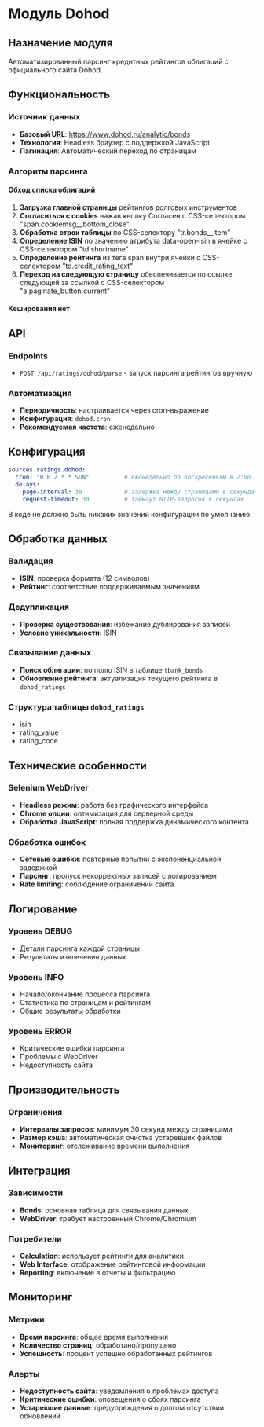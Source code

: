 # Модуль Dohod

## Назначение модуля

Автоматизированный парсинг кредитных рейтингов облигаций с официального сайта Dohod.

## Функциональность

### Источник данных
- **Базовый URL**: https://www.dohod.ru/analytic/bonds
- **Технология**: Headless браузер с поддержкой JavaScript
- **Пагинация**: Автоматический переход по страницам

### Алгоритм парсинга

#### Обход списка облигаций
1. **Загрузка главной страницы** рейтингов долговых инструментов
2. **Согласиться с cookies** нажав кнопку Согласен с CSS-селектором "span.cookiemsg__bottom_close" 
3. **Обработка строк таблицы** по CSS-селектору "tr.bonds__item"
4. **Определение ISIN** по значению атрибута data-open-isin в ячейке с CSS-селектором "td.shortname"
5. **Определение рейтинга** из тега span внутри ячейки с CSS-селектором "td.credit_rating_text"
6. **Переход на следующую страницу** обеспечивается по ссылке следующей за ссылкой с CSS-селектором "a.paginate_button.current"

#### Кеширования нет

## API

### Endpoints
- `POST /api/ratings/dohod/parse` - запуск парсинга рейтингов вручную

### Автоматизация
- **Периодичность**: настраивается через cron-выражение
- **Конфигурация**: `dohod.cron`
- **Рекомендуемая частота**: еженедельно

## Конфигурация

```yaml
sources.ratings.dohod:
  cron: "0 0 2 * * SUN"          # еженедельно по воскресеньям в 2:00
  delays:
    page-interval: 30            # задержка между страницами в секундах
    request-timeout: 30          # таймаут HTTP-запросов в секундах
```

В коде не должно быть никаких значений конфигурации по умолчанию.

## Обработка данных

### Валидация
- **ISIN**: проверка формата (12 символов)
- **Рейтинг**: соответствие поддерживаемым значениям

### Дедупликация
- **Проверка существования**: избежание дублирования записей
- **Условие уникальности**: ISIN

### Связывание данных
- **Поиск облигации**: по полю ISIN в таблице `tbank_bonds`
- **Обновление рейтинга**: актуализация текущего рейтинга в `dohod_ratings`

### Структура таблицы `dohod_ratings`

- isin
- rating_value
- rating_code

## Технические особенности

### Selenium WebDriver
- **Headless режим**: работа без графического интерфейса
- **Chrome опции**: оптимизация для серверной среды
- **Обработка JavaScript**: полная поддержка динамического контента

### Обработка ошибок
- **Сетевые ошибки**: повторные попытки с экспоненциальной задержкой
- **Парсинг**: пропуск некорректных записей с логированием
- **Rate limiting**: соблюдение ограничений сайта

## Логирование

### Уровень DEBUG
- Детали парсинга каждой страницы
- Результаты извлечения данных

### Уровень INFO
- Начало/окончание процесса парсинга
- Статистика по страницам и рейтингам
- Общие результаты обработки

### Уровень ERROR
- Критические ошибки парсинга
- Проблемы с WebDriver
- Недоступность сайта

## Производительность

### Ограничения
- **Интервалы запросов**: минимум 30 секунд между страницами
- **Размер кэша**: автоматическая очистка устаревших файлов
- **Мониторинг**: отслеживание времени выполнения

## Интеграция

### Зависимости
- **Bonds**: основная таблица для связывания данных
- **WebDriver**: требует настроенный Chrome/Chromium

### Потребители
- **Calculation**: использует рейтинги для аналитики
- **Web Interface**: отображение рейтинговой информации
- **Reporting**: включение в отчеты и фильтрацию

## Мониторинг

### Метрики
- **Время парсинга**: общее время выполнения
- **Количество страниц**: обработано/пропущено
- **Успешность**: процент успешно обработанных рейтингов

### Алерты
- **Недоступность сайта**: уведомления о проблемах доступа
- **Критические ошибки**: оповещения о сбоях парсинга
- **Устаревшие данные**: предупреждения о долгом отсутствии обновлений
